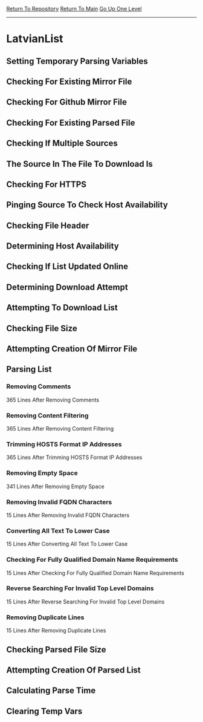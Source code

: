 [Return To Repository](https://github.com/deathbybandaid/piholeparser/)
[Return To Main](https://github.com/deathbybandaid/piholeparser/blob/master/RecentRunLogs/Mainlog.md)
[Go Up One Level](https://github.com/deathbybandaid/piholeparser/blob/master/RecentRunLogs/TopLevelScripts/30-Processing-External-Blacklists.md)
____________________________________
# LatvianList
## Setting Temporary Parsing Variables
## Checking For Existing Mirror File
## Checking For Github Mirror File
## Checking For Existing Parsed File
## Checking If Multiple Sources
## The Source In The File To Download Is
## Checking For HTTPS
## Pinging Source To Check Host Availability
## Checking File Header
## Determining Host Availability
## Checking If List Updated Online
## Determining Download Attempt
## Attempting To Download List
## Checking File Size
## Attempting Creation Of Mirror File
## Parsing List
### Removing Comments
365 Lines After Removing Comments
### Removing Content Filtering
365 Lines After Removing Content Filtering
### Trimming HOSTS Format IP Addresses
365 Lines After Trimming HOSTS Format IP Addresses
### Removing Empty Space
341 Lines After Removing Empty Space
### Removing Invalid FQDN Characters
15 Lines After Removing Invalid FQDN Characters
### Converting All Text To Lower Case
15 Lines After Converting All Text To Lower Case
### Checking For Fully Qualified Domain Name Requirements
15 Lines After Checking For Fully Qualified Domain Name Requirements
### Reverse Searching For Invalid Top Level Domains
15 Lines After Reverse Searching For Invalid Top Level Domains
### Removing Duplicate Lines
15 Lines After Removing Duplicate Lines
## Checking Parsed File Size
## Attempting Creation Of Parsed List
## Calculating Parse Time
## Clearing Temp Vars
